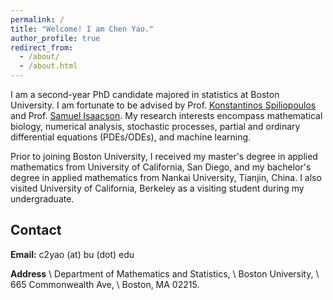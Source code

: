 ```yaml
---
permalink: /
title: "Welcome! I am Chen Yao."
author_profile: true
redirect_from: 
  - /about/
  - /about.html
---
```


<div class="text-justify">
<p> I am a second-year PhD candidate majored in statistics at Boston University. I am fortunate to be advised by Prof. <a href="https://math.bu.edu/people/kspiliop/">Konstantinos Spiliopoulos</a> and Prof. <a href="https://math.bu.edu/people/isaacson/">Samuel Isaacson</a>. My research interests encompass mathematical biology, numerical analysis, stochastic processes, partial and ordinary differential equations (PDEs/ODEs), and machine learning. </p>

<p> Prior to joining Boston University, I received my master's degree in applied mathematics from University of California, San Diego, and my bachelor's degree in applied mathematics from Nankai University, Tianjin, China. I also visited University of California, Berkeley as a visiting student during my undergraduate. </p>
</div>

## Contact
<strong>Email:</strong> c2yao (at) bu (dot) edu

<strong>Address</strong> \\
Department of Mathematics and Statistics, \\
Boston University, \\
665 Commonwealth Ave, \\
Boston, MA 02215.


<!-- some format examples: -->

<!-- How to write enumeration lists
======
1. Item 1
1. Item 2: A hyper-link examle [this template](https://github.com/academicpages/academicpages.github.io). 

A subtitle
------
You can write more words here...

**Markdown generator**

You can write more words here...

Example: editing a markdown file for a talk
![Editing a markdown file for a talk](/images/editing-talk.png) -->
